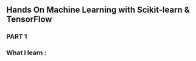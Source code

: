<h2> Hands On Machine Learning with Scikit-learn & TensorFlow </h2>

<h3> PART 1 </h3>

<h3> What I learn : </h3>

